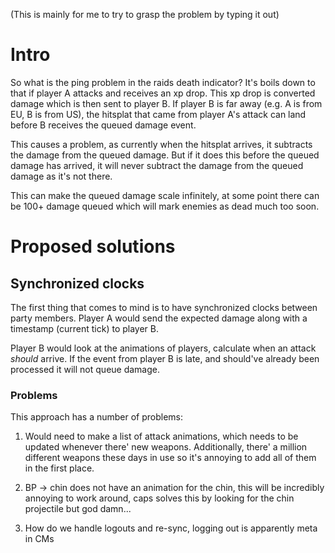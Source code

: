 (This is mainly for me to try to grasp the problem by typing it out)

# Intro

So what is the ping problem in the raids death indicator? It's boils down
to that if player A attacks and receives an xp drop. This xp drop is converted
damage which is then sent to player B. If player B is far away (e.g. A is from EU, B is from US),
the hitsplat that came from player A's attack can land before B receives the queued damage event.

This causes a problem, as currently when the hitsplat arrives, it subtracts the damage from
the queued damage. But if it does this before the queued damage has arrived, it will never
subtract the damage from the queued damage as it's not there.

This can make the queued damage scale infinitely, at some point there can be 100+ damage queued
which will mark enemies as dead much too soon.

# Proposed solutions
## Synchronized clocks

The first thing that comes to mind is to have synchronized clocks between party members.
Player A would send the expected damage along with a timestamp (current tick) to player B.

Player B would look at the animations of players, calculate when an attack *should* arrive.
If the event from player B is late, and should've already been processed it will not queue damage.

### Problems
This approach has a number of problems:
1) Would need to make a list of attack animations, which needs to be updated whenever there' new weapons.
   Additionally, there' a million different weapons these days in use so it's annoying to add all of them
   in the first place.

2) BP -> chin does not have an animation for the chin, this will be incredibly annoying to work around,
   caps solves this by looking for the chin projectile but god damn...

3) How do we handle logouts and re-sync, logging out is apparently meta in CMs